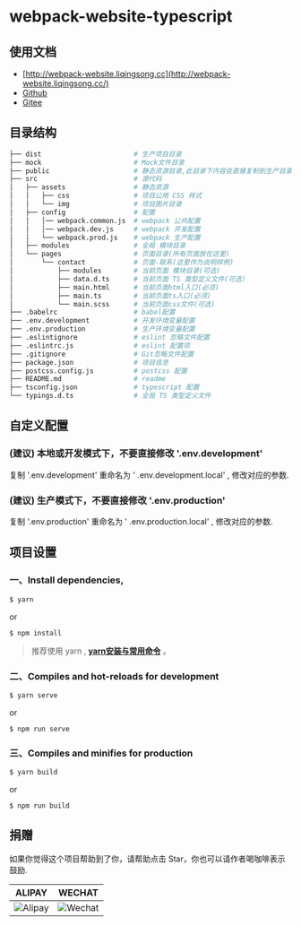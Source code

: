 # webpack-website-typescript

## 使用文档

 - [http://webpack-website.liqingsong.cc](http://webpack-website.liqingsong.cc/)
 - [Github](https://github.com/lqsong/webpack-website) 
 - [Gitee](https://gitee.com/lqsong/webpack-website)


## 目录结构

```bash
├── dist                       # 生产项目目录
├── mock                       # Mock文件目录
├── public                     # 静态资源目录,此目录下内容会直接复制到生产目录
├── src                        # 源代码
│   ├── assets                 # 静态资源
│   │   ├── css                # 项目公用 CSS 样式
│   │   └── img                # 项目图片目录
│   ├── config                 # 配置
│   │   │── webpack.common.js  # webpack 公共配置
│   │   │── webpack.dev.js     # webpack 开发配置
│   │   └── webpack.prod.js    # webpack 生产配置
│   ├── modules                # 全局 模块目录
│   └── pages                  # 页面目录(所有页面放在这里)
│       └── contact            # 页面-联系(这里作为说明样例)
│           ├── modules        # 当前页面 模块目录(可选)
│           ├── data.d.ts      # 当前页面 TS 类型定义文件(可选)
│           ├── main.html      # 当前页面html入口(必须)
│           ├── main.ts        # 当前页面ts入口(必须)
│           └── main.scss      # 当前页面css文件(可选)
├── .babelrc                   # babel配置
├── .env.development           # 开发环境变量配置
├── .env.production            # 生产环境变量配置
├── .eslintignore              # eslint 忽略文件配置
├── .eslintrc.js               # eslint 配置项
├── .gitignore                 # Git忽略文件配置
├── package.json               # 项目信息
├── postcss.config.js          # postcss 配置
├── README.md                  # readme
├── tsconfig.json              # typescript 配置
└── typings.d.ts               # 全局 TS 类型定义文件
```


## 自定义配置

### **(建议)** 本地或开发模式下，不要直接修改 '.env.development'
复制 '.env.development' 重命名为 ' .env.development.local' , 修改对应的参数.

### **(建议)** 生产模式下，不要直接修改 '.env.production'
复制 '.env.production' 重命名为 ' .env.production.local' , 修改对应的参数.


## 项目设置

### 一、Install dependencies,

```bash
$ yarn
```

or

```
$ npm install
```

> 推荐使用 yarn , **[yarn安装与常用命令](http://liqingsong.cc/article/detail/9)** 。

### 二、Compiles and hot-reloads for development

```bash
$ yarn serve
```

or

```
$ npm run serve
```


### 三、Compiles and minifies for production

```bash
$ yarn build
```
or

```
$ npm run build
```


## 捐赠

如果你觉得这个项目帮助到了你，请帮助点击 Star，你也可以请作者喝咖啡表示鼓励.

**ALIPAY**             |  **WECHAT**
:-------------------------:|:-------------------------:
![Alipay](https://gitee.com/lqsong/public/raw/master/common/Alipay.png)  |  ![Wechat](https://gitee.com/lqsong/public/raw/master/common/Wechat.png)

